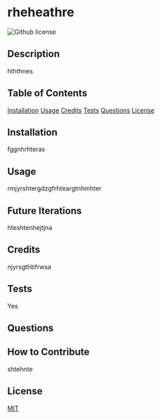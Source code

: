 # rheheathre 
  ![Github license](https://img.shields.io/badge/license-MIT-ff69b4.svg)
  ## Description
  hththnes

  ## Table of Contents 
  [Installation](#installation)
  [Usage](#usage)
  [Credits](#credits)
  [Tests](#tests)
  [Questions](#questions)
  [License](#license)
 

  ## Installation 
  fggnhrhteras

  ## Usage
  rmjyrshtergdzgfrhteargtnhmhter

  ## Future Iterations 
  hteshtenhejtjna

  ## Credits
  njyrsgthbfrwsa

  ## Tests
  Yes

  ## Questions
  

  ## How to Contribute
  shtehnte

  ## License
  <a href= 'https://opensource.org/licenses/MIT/'> MIT</a> 